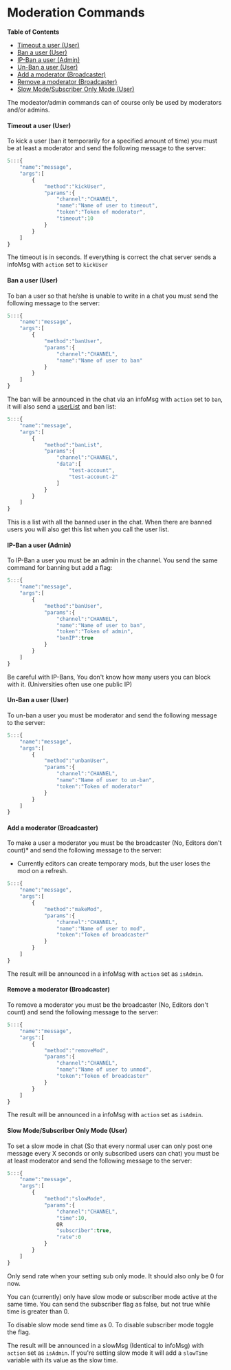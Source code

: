 # Moderation Commands

**Table of Contents** 

- [Timeout a user (User)](#timeout-a-user-user)
- [Ban a user (User)](#ban-a-user-user)
- [IP-Ban a user (Admin)](#ip-ban-a-user-admin)
- [Un-Ban a user (User)](#un-ban-a-user-user)
- [Add a moderator (Broadcaster)](#add-a-moderator-broadcaster)
- [Remove a moderator (Broadcaster)](#remove-a-moderator-broadcaster)
- [Slow Mode/Subscriber Only Mode (User)](#slow-modesubscriber-only-mode-user)

The modeator/admin commands can of course only be used by moderators and/or admins.

#### Timeout a user (User)

To kick a user (ban it temporarily for a specified amount of time) you must be at least a moderator and send the following message to the server:

```javascript
5:::{
    "name":"message",
    "args":[
        {
            "method":"kickUser",
            "params":{
                "channel":"CHANNEL",
                "name":"Name of user to timeout",
                "token":"Token of moderator",
                "timeout":10
            }
        }
    ]
}
```

The timeout is in seconds. If everything is correct the chat server sends a infoMsg with `action` set to `kickUser`

#### Ban a user (User)

To ban a user so that he/she is unable to write in a chat you must send the following message to the server:

```javascript
5:::{
    "name":"message",
    "args":[
        {
            "method":"banUser",
            "params":{
                "channel":"CHANNEL",
                "name":"Name of user to ban"
            }
        }
    ]
}
```

The ban will be announced in the chat via an infoMsg with `action` set to `ban`, it will also send a [userList](./user.md#user-list) and ban list:

```javascript
5:::{
    "name":"message",
    "args":[
        {
            "method":"banList",
            "params":{
                "channel":"CHANNEL",
                "data":[
                    "test-account",
                    "test-account-2"
                ]
            }
        }
    ]
}
```

This is a list with all the banned user in the chat. When there are banned users you will also get this list when you call the user list.

#### IP-Ban a user (Admin)

To IP-Ban a user you must be an admin in the channel. You send the same command for banning but add a flag:

```javascript
5:::{
    "name":"message",
    "args":[
        {
            "method":"banUser",
            "params":{
                "channel":"CHANNEL",
                "name":"Name of user to ban",
                "token":"Token of admin",
                "banIP":true
            }
        }
    ]
}
```

Be careful with IP-Bans, You don't know how many users you can block with it. (Universities often use one public IP)

#### Un-Ban a user (User)

To un-ban a user you must be moderator and send the following message to the server:

```javascript
5:::{
    "name":"message",
    "args":[
        {
            "method":"unbanUser",
            "params":{
                "channel":"CHANNEL",
                "name":"Name of user to un-ban",
                "token":"Token of moderator"
            }
        }
    ]
}
```

#### Add a moderator (Broadcaster)

To make a user a moderator you must be the broadcaster (No, Editors don't count)* and send the following message to the server:

* Currently editors can create temporary mods, but the user loses the mod on a refresh.

```javascript
5:::{
    "name":"message",
    "args":[
        {
            "method":"makeMod",
            "params":{
                "channel":"CHANNEL",
                "name":"Name of user to mod",
                "token":"Token of broadcaster"
            }
        }
    ]
}
```

The result will be announced in a infoMsg with `action` set as `isAdmin`.

#### Remove a moderator (Broadcaster)

To remove a moderator you must be the broadcaster (No, Editors don't count) and send the following message to the server:

```javascript
5:::{
    "name":"message",
    "args":[
        {
            "method":"removeMod",
            "params":{
                "channel":"CHANNEL",
                "name":"Name of user to unmod",
                "token":"Token of broadcaster"
            }
        }
    ]
}
```

The result will be announced in a infoMsg with `action` set as `isAdmin`.

#### Slow Mode/Subscriber Only Mode (User)

To set a slow mode in chat (So that every normal user can only post one message every X seconds or only subscribed users can chat) you must be at least moderator and send the following message to the server:

```javascript
5:::{
    "name":"message",
    "args":[
        {
            "method":"slowMode",
            "params":{
                "channel":"CHANNEL",
                "time":10,
                OR
                "subscriber":true,
                "rate":0
            }
        }
    ]
}
```
Only send rate when your setting sub only mode. It should also only be 0 for now.

You can (currently) only have slow mode or subscriber mode active at the same time. You can send the subscriber flag as false, but not true while time is greater than 0.

To disable slow mode send time as 0. To disable subscriber mode toggle the flag.

The result will be announced in a slowMsg (Identical to infoMsg) with `action` set as `isAdmin`. If you're setting slow mode it will add a `slowTime` variable with its value as the slow time.
